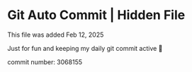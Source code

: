 # Git Auto Commit | Hidden File

This file was added Feb 12, 2025

Just for fun and keeping my daily git commit active 🤪

commit number: 3068155
